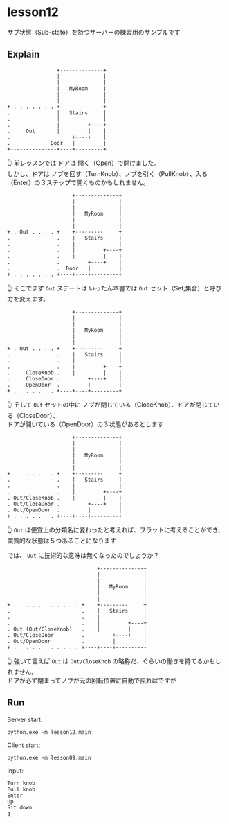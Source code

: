 # lesson12

サブ状態（Sub-state）を持つサーバーの練習用のサンプルです

## Explain

```plain
                +--------------+
                |              |
                |              |
                |   MyRoom     |
                |              |
                |              |
+ . . . . . . . +---------     +
.               |   Stairs     |
.               |              |
.               |         +----+
.     Out       |         |    |
.                    +----+    |
.             Door   |         |
+---------------+----+---------+
```

👆 前レッスンでは ドアは 開く（Open）で開けました。  
しかし、ドアは ノブを回す（TurnKnob）、ノブを引く（PullKnob）、入る（Enter）の３ステップで開くものかもしれません。  

```plain
                     +--------------+
                     |              |
                     |              |
                     |   MyRoom     |
                     |              |
                     |              |
+ . Out . . . . +    +---------     +
.               .    |   Stairs     |
.               .    |              |
.               .    |         +----+
.               .    |         |    |
.               .         +----+    |
.               .  Door   |         |
+ . . . . . . . +----+----+---------+
```

👆 そこでまず `Out` ステートは いったん本書では `Out` セット（Set;集合）と呼び方を変えます。  

```plain
                     +--------------+
                     |              |
                     |              |
                     |   MyRoom     |
                     |              |
                     |              |
+ . Out . . . . +    +---------     +
.               .    |   Stairs     |
.               .    |              |
.               .    |         +----+
.     CloseKnob .    |         |    |
.     CloseDoor .         +----+    |
.     OpenDoor  .         |         |
+ . . . . . . . +----+----+---------+
```

👆 そして `Out` セットの中に ノブが閉じている（CloseKnob）、ドアが閉じている（CloseDoor）、  
ドアが開いている（OpenDoor）の３状態があるとします  

```plain
                     +--------------+
                     |              |
                     |              |
                     |   MyRoom     |
                     |              |
                     |              |
+ . . . . . . . +    +---------     +
.               .    |   Stairs     |
.               .    |              |
.               .    |         +----+
. Out/CloseKnob .    |         |    |
. Out/CloseDoor .         +----+    |
. Out/OpenDoor  .         |         |
+ . . . . . . . +----+----+---------+
```

👆 `Out` は便宜上の分類名に変わったと考えれば、フラットに考えることができ、  
実質的な状態は５つあることになります  

では、 `Out` に技術的な意味は無くなったのでしょうか？  

```plain
                             +--------------+
                             |              |
                             |              |
                             |   MyRoom     |
                             |              |
                             |              |
+ . . . . . . . . . . . +    +---------     +
.                       .    |   Stairs     |
.                       .    |              |
.                       .    |         +----+
. Out (Out/CloseKnob)   .    |         |    |
. Out/CloseDoor         .         +----+    |
. Out/OpenDoor          .         |         |
+ . . . . . . . . . . . +----+----+---------+
```

👆 強いて言えば `Out` は `Out/CloseKnob` の略称だ、ぐらいの働きを持てるかもしれません。  
ドアが必ず閉まってノブが元の回転位置に自動で戻ればですが  

## Run

Server start:  

```shell
python.exe -m lesson12.main
```

Client start:  

```shell
python.exe -m lesson09.main
```

Input:  

```plain
Turn knob
Pull knob
Enter
Up
Sit down
q
```

